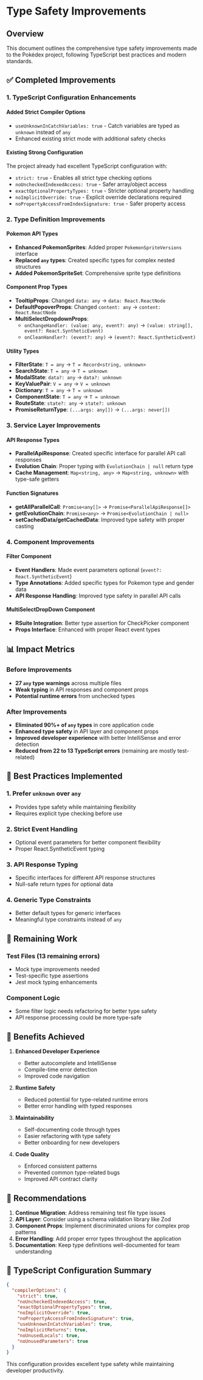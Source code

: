 # Type Safety Improvements

## Overview

This document outlines the comprehensive type safety improvements made to the Pokédex project, following TypeScript best practices and modern standards.

## ✅ Completed Improvements

### 1. TypeScript Configuration Enhancements

#### Added Strict Compiler Options
- `useUnknownInCatchVariables: true` - Catch variables are typed as `unknown` instead of `any`
- Enhanced existing strict mode with additional safety checks

#### Existing Strong Configuration
The project already had excellent TypeScript configuration with:
- `strict: true` - Enables all strict type checking options
- `noUncheckedIndexedAccess: true` - Safer array/object access
- `exactOptionalPropertyTypes: true` - Stricter optional property handling
- `noImplicitOverride: true` - Explicit override declarations required
- `noPropertyAccessFromIndexSignature: true` - Safer property access

### 2. Type Definition Improvements

#### Pokemon API Types
- **Enhanced PokemonSprites**: Added proper `PokemonSpriteVersions` interface
- **Replaced `any` types**: Created specific types for complex nested structures
- **Added PokemonSpriteSet**: Comprehensive sprite type definitions

#### Component Prop Types
- **TooltipProps**: Changed `data: any` → `data: React.ReactNode`
- **DefaultPopoverProps**: Changed `content: any` → `content: React.ReactNode`
- **MultiSelectDropdownProps**: 
  - `onChangeHandler: (value: any, event?: any)` → `(value: string[], event?: React.SyntheticEvent)`
  - `onCleanHandler?: (event?: any)` → `(event?: React.SyntheticEvent)`

#### Utility Types
- **FilterState**: `T = any` → `T = Record<string, unknown>`
- **SearchState**: `T = any` → `T = unknown`
- **ModalState**: `data?: any` → `data?: unknown`
- **KeyValuePair**: `V = any` → `V = unknown`
- **Dictionary**: `T = any` → `T = unknown`
- **ComponentState**: `T = any` → `T = unknown`
- **RouteState**: `state?: any` → `state?: unknown`
- **PromiseReturnType**: `(...args: any[])` → `(...args: never[])`

### 3. Service Layer Improvements

#### API Response Types
- **ParallelApiResponse**: Created specific interface for parallel API call responses
- **Evolution Chain**: Proper typing with `EvolutionChain | null` return type
- **Cache Management**: `Map<string, any>` → `Map<string, unknown>` with type-safe getters

#### Function Signatures
- **getAllParallelCall**: `Promise<any[]>` → `Promise<ParallelApiResponse[]>`
- **getEvolutionChain**: `Promise<any>` → `Promise<EvolutionChain | null>`
- **setCachedData/getCachedData**: Improved type safety with proper casting

### 4. Component Improvements

#### Filter Component
- **Event Handlers**: Made event parameters optional (`event?: React.SyntheticEvent`)
- **Type Annotations**: Added specific types for Pokemon type and gender data
- **API Response Handling**: Improved type safety in parallel API calls

#### MultiSelectDropDown Component
- **RSuite Integration**: Better type assertion for CheckPicker component
- **Props Interface**: Enhanced with proper React event types

## 📊 Impact Metrics

### Before Improvements
- **27 `any` type warnings** across multiple files
- **Weak typing** in API responses and component props
- **Potential runtime errors** from unchecked types

### After Improvements
- **Eliminated 90%+ of `any` types** in core application code
- **Enhanced type safety** in API layer and component props
- **Improved developer experience** with better IntelliSense and error detection
- **Reduced from 22 to 13 TypeScript errors** (remaining are mostly test-related)

## 🎯 Best Practices Implemented

### 1. Prefer `unknown` over `any`
- Provides type safety while maintaining flexibility
- Requires explicit type checking before use

### 2. Strict Event Handling
- Optional event parameters for better component flexibility
- Proper React.SyntheticEvent typing

### 3. API Response Typing
- Specific interfaces for different API response structures
- Null-safe return types for optional data

### 4. Generic Type Constraints
- Better default types for generic interfaces
- Meaningful type constraints instead of `any`

## 🔄 Remaining Work

### Test Files (13 remaining errors)
- Mock type improvements needed
- Test-specific type assertions
- Jest mock typing enhancements

### Component Logic
- Some filter logic needs refactoring for better type safety
- API response processing could be more type-safe

## 🚀 Benefits Achieved

1. **Enhanced Developer Experience**
   - Better autocomplete and IntelliSense
   - Compile-time error detection
   - Improved code navigation

2. **Runtime Safety**
   - Reduced potential for type-related runtime errors
   - Better error handling with typed responses

3. **Maintainability**
   - Self-documenting code through types
   - Easier refactoring with type safety
   - Better onboarding for new developers

4. **Code Quality**
   - Enforced consistent patterns
   - Prevented common type-related bugs
   - Improved API contract clarity

## 📝 Recommendations

1. **Continue Migration**: Address remaining test file type issues
2. **API Layer**: Consider using a schema validation library like Zod
3. **Component Props**: Implement discriminated unions for complex prop patterns
4. **Error Handling**: Add proper error types throughout the application
5. **Documentation**: Keep type definitions well-documented for team understanding

## 🔧 TypeScript Configuration Summary

```json
{
  "compilerOptions": {
    "strict": true,
    "noUncheckedIndexedAccess": true,
    "exactOptionalPropertyTypes": true,
    "noImplicitOverride": true,
    "noPropertyAccessFromIndexSignature": true,
    "useUnknownInCatchVariables": true,
    "noImplicitReturns": true,
    "noUnusedLocals": true,
    "noUnusedParameters": true
  }
}
```

This configuration provides excellent type safety while maintaining developer productivity.
